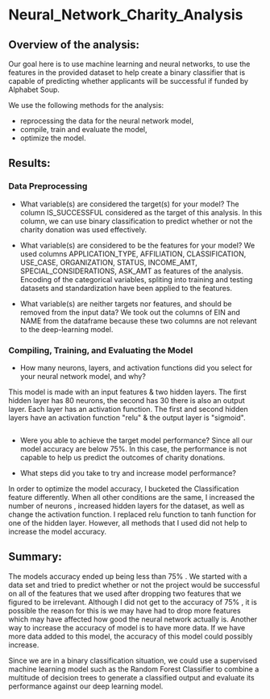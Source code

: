 # Neural_Network_Charity_Analysis
## Overview of the analysis:
Our goal here is to use machine learning and neural networks, to use the  features in the provided dataset to help create a binary classifier that is capable of predicting whether applicants will be successful if funded by Alphabet Soup.

We use the following methods for the analysis:

* reprocessing the data for the neural network model,
* compile, train and evaluate the model,
* optimize the model.


## Results: 

### Data Preprocessing

* What variable(s) are considered the target(s) for your model? 
The column IS_SUCCESSFUL considered as the target of this analysis. In this column, we can use binary classification to predict whether or not the charity donation was used effectively.

* What variable(s) are considered to be the features for your model?
We used columns APPLICATION_TYPE, AFFILIATION, CLASSIFICATION, USE_CASE, ORGANIZATION, STATUS, INCOME_AMT, SPECIAL_CONSIDERATIONS, ASK_AMT as features of the analysis. Encoding of the categorical variables, spliting into training and testing datasets and standardization have been applied to the features.


* What variable(s) are neither targets nor features, and should be removed from the input data?
We took out the columns of EIN and NAME from the dataframe because these two columns are not relevant to the deep-learning model.


### Compiling, Training, and Evaluating the Model

* How many neurons, layers, and activation functions did you select for your neural network model, and why?

This model is made with an input features & two hidden layers. The first hidden layer has 80 neurons, the second has 30 there is also an output layer. Each layer has an activation function. The first and second hidden layers have an activation function "relu" & the output layer is "sigmoid".

![]()

* Were you able to achieve the target model performance?
Since all our model accuracy are below 75%. In this case, the performance is not capable to help us predict the outcomes of charity donations.

* What steps did you take to try and increase model performance?

In order to optimize the model accuracy, I bucketed the Classification feature differently. When all other conditions are the same, I increased the number of neurons , increased hidden layers for the dataset, as well as change the activation function. I replaced relu function to tanh function for one of the hidden layer. However, all methods that I used did not help to increase the model accuracy.



## Summary: 

The models accuracy ended up being less than 75% . We started with a data set and tried to predict whether or not the project would be successful on all of the features that we used after dropping two features that we figured to be irrelevant. Although I did not get to the accuracy of 75% , it is possible the reason for this is we may have had to drop more features which may have affected how good the neural network actually is. Another way to increase the accuracy of  model is to have more data. If we have more data added to this model, the accuracy of this model could possibly increase.

Since we are in a binary classification situation, we could use a supervised machine learning model such as the Random Forest Classifier to combine a multitude of decision trees to generate a classified output and evaluate its performance against our deep learning model.